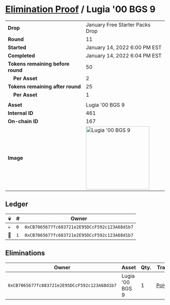 # [Elimination Proof](./readme.md) / Lugia &#039;00 BGS 9

|||
|---|---|
| **Drop** | January Free Starter Packs Drop |
| **Round** | 11 |
| **Started** | January 14, 2022 6:00 PM EST |
| **Completed** | January 14, 2022 6:04 PM EST |
| **Tokens remaining before round** | 50 |
| **&nbsp;&nbsp;&nbsp;&nbsp;Per Asset** | 2 |
| **Tokens remaining after round** | 25 |
| **&nbsp;&nbsp;&nbsp;&nbsp;Per Asset** | 1 |
| | |
| **Asset** | Lugia &#039;00 BGS 9 |
| **Internal ID** | 461 |
| **On-chain ID** | 167 |
| **Image** | <img src="https://tcdn.blokpax.com/954504e8-1aee-4627-9c8e-a3887bb2c546/e8821df29e1b3b85664cb3cbe9bb86a5f3af8bbb32d0b471f31bee51d86c245d.png" height="200" alt="Lugia &#039;00 BGS 9" /> |

## Ledger

| 💀 | # | Owner |
| --- | --- | --- |
| 💀 | `0` | `0xCB7065677fc683721e2E95DCcF592c123A68d1b7` |
| 👑 | `1` | `0xCB7065677fc683721e2E95DCcF592c123A68d1b7` |


## Eliminations

| Owner | Asset | Qty. | Transaction |
| --- | --- | --- | --- |
| `0xCB7065677fc683721e2E95DCcF592c123A68d1b7` | Lugia '00 BGS 9 | 1 | [Polygonscan](https://polygonscan.com/tx/0xdd8dabe607fa0a73a31bafb2a1cdca9572f4bde923257881e8767a36c7766861) |
